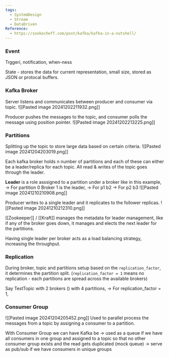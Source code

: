 ```yaml
---
tags:
  - SystemDesign
  - Stream
  - DataDriven
Reference:
  - https://sookocheff.com/post/kafka/kafka-in-a-nutshell/
---
```

### Event
Trggeri, notification, when-ness

State - stores the data for current representation, small size, stored as JSON or protocal buffers.

### Kafka Broker
Server listens and communicates between producer and consumer via topic.
![[Pasted image 20241202211932.png]]

Producer pushes the messages to the topic, and consumer polls the message using position pointer.
![[Pasted image 20241202213225.png]]

### Partitions
Splitting up the topic to store large data based on certain criteria.
![[Pasted image 20241204203019.png]]

Each kafka broker holds n number of partitions and each of these can either be a leader/replica for each topic. All read & writes of the topic goes through the leader. 

**Leader** is a role asssigned to a partition under a broker like in this example,
-> For partition 0 Broker 1 is the leader,
-> For p1 b2
-> For p2 b3
![[Pasted image 20241210210908.png]]

Producer writes to a single leader and it replicates to the follower replicas.
![[Pasted image 20241210212310.png]]

[[Zookeeper]] / [[Kraft]] manages the metadata for leader management, like if any of the broker goes down, it manages and elects the next leader for the partitions.

Having single leader per broker acts as a load balancing strategy, increasing the throughput.

### Replication
During broker, topic and partitions setup based on the `replication_factor`, it determines the partition split. (`replication_factor = 1` means no replication - each partitions are spread across the available brokers)

Say TestTopic with 2 brokers () with 4 partitions,
-> For replication_factor = 1,


### Consumer Group
![[Pasted image 20241204205452.png]]
Used to parallel process the messages from a topic by assigning a consumer to a partition.

With Consumer Group we can have Kafka be
-> used as a queue if we have all consumers in one group and assigned to a topic so that no other consumer group exists and the read gets duplicated (mock queue)
-> serve as pub/sub if we have consumers in unique groups

